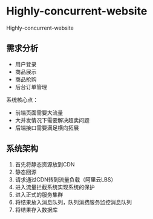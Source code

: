 # Highly-concurrent-website
Highly-concurrent-website

## 需求分析
- 用户登录
- 商品展示
- 商品抢购
- 后台订单管理

系统核心点：
- 前端页面需要大流量
- 大并发情况下需要解决超卖问题
- 后端接口需要满足横向拓展

## 系统架构
1. 首先将静态资源放到CDN
2. 静态回源
3. 请求通过CDN转到流量负载（阿里云LBS）
4. 进入流量拦截系统实现系统的保护
5. 进入正式的服务集群
6. 将结果放入消息队列，队列消费服务监控消息队列
7. 将结果存入数据库
